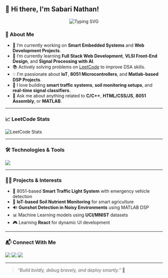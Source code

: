 ## 👋 Hi there, I'm Sabari Nathan!

<p align="center">
  <img src="https://readme-typing-svg.demolab.com/?lines=ECE+Engineer+%7C+Problem+Solver;Front-End+Developer+in+Progress;I+Love+Designing+Smart+Systems!&center=true&width=500&height=45" alt="Typing SVG">
</p>

### 🧠 About Me

- 🔭 I’m currently working on **Smart Embedded Systems** and **Web Development Projects**.
- 🌱 I’m currently learning **Full Stack Web Development**, **VLSI Front-End Design**, and **Signal Processing with AI**.
- 📚 Actively solving problems on [LeetCode](https://leetcode.com/u/SABARINATHAN7/) to improve DSA skills.
- 💡 I'm passionate about **IoT**, **8051 Microcontrollers**, and **Matlab-based DSP Projects**.
- 🧩 I love building **smart traffic systems**, **soil monitoring setups**, and **real-time signal classifiers**.
- 💬 Ask me about anything related to **C/C++**, **HTML/CSS/JS**, **8051 Assembly**, or **MATLAB**.

---

### 📈 LeetCode Stats

![LeetCode Stats](https://leetcard.jacoblin.cool/SABARINATHAN7?theme=light&font=Baloo+Bhai&ext=heatmap)

---

### 🛠️ Technologies & Tools

<p>
  <img src="https://skillicons.dev/icons?i=c,cpp,html,css,js,mysql,matlab,verilog,vscode,github,arduino" />
</p>

---

### 🧑‍💻 Projects & Interests

- 🚦 8051-based **Smart Traffic Light System** with emergency vehicle detection  
- 🌱 **IoT-based Soil Nutrient Monitoring** for smart agriculture  
- 🔊 **Gunshot Detection in Noisy Environments** using MATLAB DSP  
- 📊 Machine Learning models using **UCI/MNIST** datasets  
- 🎮 Learning **React** for dynamic UI development  

---

### 📬 Connect With Me

<p>
  <a href="https://leetcode.com/u/SABARINATHAN7/" target="_blank"><img src="https://img.shields.io/badge/LeetCode-FFA116?style=for-the-badge&logo=leetcode&logoColor=black"/></a>
  <a href="mailto:sabarinathan@example.com"><img src="https://img.shields.io/badge/Email-D14836?style=for-the-badge&logo=gmail&logoColor=white"/></a>
  <a href="https://github.com/SABARINATHAN232"><img src="https://img.shields.io/badge/GitHub-181717?style=for-the-badge&logo=github&logoColor=white"/></a>
</p>

---

> *“Build boldly, debug bravely, and deploy smartly.”* 🚀
